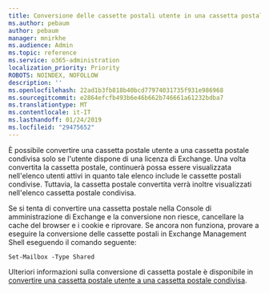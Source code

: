 ```yaml
---
title: Conversione delle cassette postali utente in una cassetta postale condivisa?
ms.author: pebaum
author: pebaum
manager: mnirkhe
ms.audience: Admin
ms.topic: reference
ms.service: o365-administration
localization_priority: Priority
ROBOTS: NOINDEX, NOFOLLOW
description: ''
ms.openlocfilehash: 22ad1b3fb818b40bcd77974031735f931e986968
ms.sourcegitcommit: e2864efcfb493b6e46b662b746661a61232bdba7
ms.translationtype: MT
ms.contentlocale: it-IT
ms.lasthandoff: 01/24/2019
ms.locfileid: "29475652"
---
```

È possibile convertire una cassetta postale utente a una cassetta postale condivisa solo se l'utente dispone di una licenza di Exchange. Una volta convertita la cassetta postale, continuerà possa essere visualizzata nell'elenco utenti attivi in quanto tale elenco include le cassette postali condivise. Tuttavia, la cassetta postale convertita verrà inoltre visualizzati nell'elenco cassetta postale condivisa. 
  
Se si tenta di convertire una cassetta postale nella Console di amministrazione di Exchange e la conversione non riesce, cancellare la cache del browser e i cookie e riprovare. Se ancora non funziona, provare a eseguire la conversione delle cassette postali in Exchange Management Shell eseguendo il comando seguente:
  
```
Set-Mailbox -Type Shared
```

Ulteriori informazioni sulla conversione di cassetta postale è disponibile in [convertire una cassetta postale utente a una cassetta postale condivisa](https://support.office.com/client/2e122487-e1f5-4f26-ba41-5689249d93ba).
  
